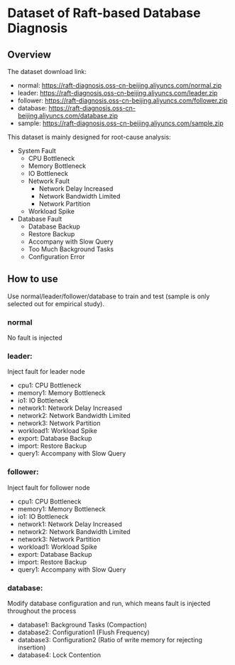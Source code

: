 # Dataset of Raft-based Database Diagnosis

## Overview

The dataset download link: 

- normal: https://raft-diagnosis.oss-cn-beijing.aliyuncs.com/normal.zip
- leader: https://raft-diagnosis.oss-cn-beijing.aliyuncs.com/leader.zip
- follower: https://raft-diagnosis.oss-cn-beijing.aliyuncs.com/follower.zip
- database: https://raft-diagnosis.oss-cn-beijing.aliyuncs.com/database.zip
- sample: https://raft-diagnosis.oss-cn-beijing.aliyuncs.com/sample.zip

This dataset is mainly designed for root-cause analysis:

- System Fault
  - CPU Bottleneck
  - Memory Bottleneck
  - IO Bottleneck
  - Network Fault
    - Network Delay Increased
    - Network Bandwidth Limited
    - Network Partition
  - Workload Spike
- Database Fault
  - Database Backup
  - Restore Backup
  - Accompany with Slow Query
  - Too Much Background Tasks
  - Configuration Error


## How to use

Use normal/leader/follower/database to train and test (sample is only selected out for empirical study). 

### normal

No fault is injected

### leader:

Inject fault for leader node

- cpu1: CPU Bottleneck
- memory1: Memory Bottleneck
- io1: IO Bottleneck
- network1: Network Delay Increased
- network2: Network Bandwidth Limited
- network3: Network Partition
- workload1: Workload Spike
- export: Database Backup
- import: Restore Backup
- query1: Accompany with Slow Query

### follower:

Inject fault for follower node

- cpu1: CPU Bottleneck
- memory1: Memory Bottleneck
- io1: IO Bottleneck
- network1: Network Delay Increased
- network2: Network Bandwidth Limited
- network3: Network Partition
- workload1: Workload Spike
- export: Database Backup
- import: Restore Backup
- query1: Accompany with Slow Query

### database:

Modify database configuration and run, which means fault is injected throughout the process

- database1: Background Tasks (Compaction)
- database2: Configuration1 (Flush Frequency)
- database3: Configuration2 (Ratio of write memory for rejecting insertion)
- database4: Lock Contention



